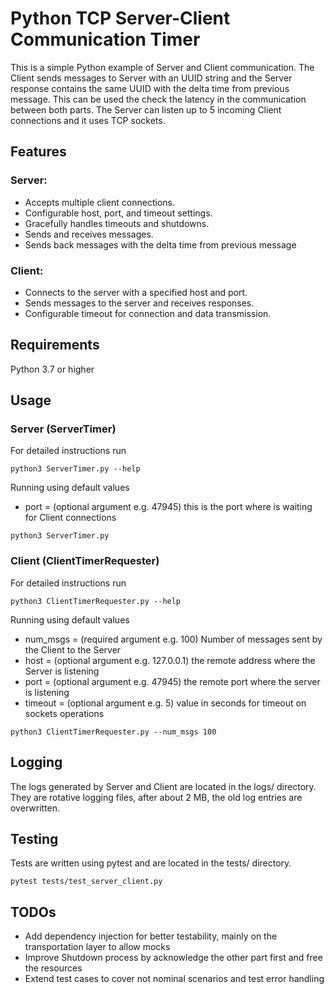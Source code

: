 # Python TCP Server-Client Communication Timer

This is a simple Python example of Server and Client communication. 
The Client sends messages to Server with an UUID string and the Server response contains the same UUID with the delta time from previous message.
This can be used the check the latency in the communication between both parts.
The Server can listen up to 5 incoming Client connections and it uses TCP sockets.

## Features

### Server:

* Accepts multiple client connections.
* Configurable host, port, and timeout settings.
* Gracefully handles timeouts and shutdowns.
* Sends and receives messages.
* Sends back messages with the delta time from previous message

### Client:

* Connects to the server with a specified host and port.
* Sends messages to the server and receives responses.
* Configurable timeout for connection and data transmission.

## Requirements

Python 3.7 or higher

## Usage

### Server (ServerTimer)

For detailed instructions run
```
python3 ServerTimer.py --help
```

Running using default values
* port = (optional argument e.g. 47945) this is the port where is waiting for Client connections
```
python3 ServerTimer.py
```

### Client (ClientTimerRequester)

For detailed instructions run
```
python3 ClientTimerRequester.py --help
```

Running using default values
* num_msgs = (required argument e.g. 100) Number of messages sent by the Client to the Server
* host = (optional argument e.g. 127.0.0.1) the remote address where the Server is listening
* port = (optional argument e.g. 47945) the remote port where the server is listening
* timeout = (optional argument e.g. 5) value in seconds for timeout on sockets operations
```
python3 ClientTimerRequester.py --num_msgs 100
```

## Logging

The logs generated by Server and Client are located in the logs/ directory.
They are rotative logging files, after about 2 MB, the old log entries are overwritten.

## Testing

Tests are written using pytest and are located in the tests/ directory.
```
pytest tests/test_server_client.py 
```

## TODOs

* Add dependency injection for better testability, mainly on the transportation layer to allow mocks
* Improve Shutdown process by acknowledge the other part first and free the resources
* Extend test cases to cover not nominal scenarios and test error handling